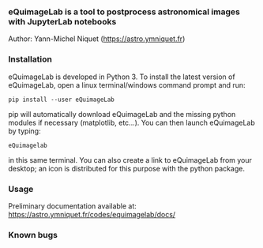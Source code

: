 ### eQuimageLab is a tool to postprocess astronomical images with JupyterLab notebooks

Author: Yann-Michel Niquet (https://astro.ymniquet.fr)

### Installation

eQuimageLab is developed in Python 3. To install the latest version of eQuimageLab, open a linux terminal/windows command prompt and run:

  `pip install --user eQuimageLab`

pip will automatically download eQuimageLab and the missing python modules if necessary (matplotlib, etc...). You can then launch eQuimageLab by typing:

  `eQuimagelab`

in this same terminal. You can also create a link to eQuimageLab from your desktop; an icon is distributed for this purpose with the python package.

### Usage

Preliminary documentation available at: https://astro.ymniquet.fr/codes/equimagelab/docs/

### Known bugs

